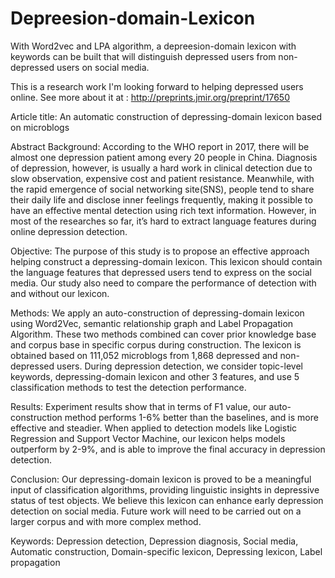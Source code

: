 # Depreesion-domain-Lexicon
With Word2vec and LPA algorithm, a depreesion-domain lexicon with keywords can be built that will distinguish depressed users from non-depressed users on social media.

This is a research work I'm looking forward to helping depressed users online. See more about it at : http://preprints.jmir.org/preprint/17650

Article title: An automatic construction of depressing-domain lexicon based on microblogs

Abstract
Background: According to the WHO report in 2017, there will be almost one depression patient among every 20 people in China. Diagnosis of depression, however, is usually a hard work in clinical detection due to slow observation, expensive cost and patient resistance. Meanwhile, with the rapid emergence of social networking site(SNS), people tend to share their daily life and disclose inner feelings frequently, making it possible to have an effective mental detection using rich text information. However, in most of the researches so far, it’s hard to extract language features during online depression detection.

Objective: The purpose of this study is to propose an effective approach helping construct a depressing-domain lexicon. This lexicon should contain the language features that depressed users tend to express on the social media. Our study also need to compare the performance of detection with and without our lexicon.

Methods: We apply an auto-construction of depressing-domain lexicon using Word2Vec, semantic relationship graph and Label Propagation Algorithm. These two methods combined can cover prior knowledge base and corpus base in specific corpus during construction. The lexicon is obtained based on 111,052 microblogs from 1,868 depressed and non-depressed users. During depression detection, we consider topic-level keywords, depressing-domain lexicon and other 3 features, and use 5 classification methods to test the detection performance.

Results: Experiment results show that in terms of F1 value, our auto-construction method performs 1-6% better than the baselines, and is more effective and steadier. When applied to detection models like Logistic Regression and Support Vector Machine, our lexicon helps models outperform by 2-9%, and is able to improve the final accuracy in depression detection.

Conclusion: Our depressing-domain lexicon is proved to be a meaningful input of classification algorithms, providing linguistic insights in depressive status of test objects. We believe this lexicon can enhance early depression detection on social media. Future work will need to be carried out on a larger corpus and with more complex method.

Keywords: Depression detection, Depression diagnosis, Social media, Automatic construction, Domain-specific lexicon, Depressing lexicon, Label propagation
